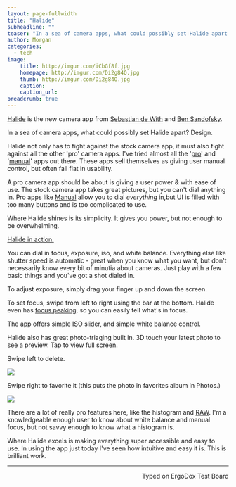 ```yaml
---
layout: page-fullwidth
title: "Halide"
subheadline: ""
teaser: "In a sea of camera apps, what could possibly set Halide apart: Design."
author: Morgan
categories:
  - tech
image:
    title: http://imgur.com/iCbGf8f.jpg
    homepage: http://imgur.com/Di2g84O.jpg
    thumb: http://imgur.com/Di2g84O.jpg
    caption:
    caption_url:
breadcrumb: true
---
```


[Halide](http://halide.cam/) is the new camera app from [Sebastian de With](https://twitter.com/sdw) and [Ben Sandofsky](https://twitter.com/sandofsky).

In a sea of camera apps, what could possibly set Halide apart? Design.

Halide not only has to fight against the stock camera app, it must also fight against all the other 'pro' camera apps. I've tried almost all the '[pro](https://itunes.apple.com/us/app/id329670577?mt=8)' and '[manual](https://itunes.apple.com/us/app/manual-raw-custom-exposure-camera/id917146276?mt=8)' apps out there. These apps sell themselves as giving user manual control, but often fall flat in usability.

A pro camera app should be about is giving a user power & with ease of use. The stock camera app takes great pictures, but you can't dial anything in. Pro apps like [Manual](https://itunes.apple.com/us/app/manual-raw-custom-exposure-camera/id917146276?mt=8) allow you to dial *everything* in,but UI is filled with too many buttons and is too complicated to use.

Where Halide shines is its simplicity. It gives you power, but not enough to be overwhelming. 

<a class="embedly-card" href="https://gfycat.com/GlossyMiserlyDrafthorse">Halide in action.</a>
<script async src="//cdn.embedly.com/widgets/platform.js" charset="UTF-8"></script>

You can dial in focus, exposure, iso, and white balance. Everything else like shutter speed is automatic - great when you know what you want, but don't necessarily know every bit of minutia about cameras. Just play with a few basic things and you've got a shot dialed in.

To adjust exposure, simply drag your finger up and down the screen.

To set focus, swipe from left to right using the bar at the bottom. Halide even has [focus peaking](https://en.m.wikipedia.org/wiki/Focus_peaking), so you can easily tell what's in focus.

The app offers simple ISO slider, and simple  white balance control.

Halide also has great photo-triaging built in. 3D touch your latest photo to see a preview. Tap to view full screen.

Swipe left to delete.

![](http://imgur.com/j6TIRQW.jpg)

Swipe right to favorite it (this puts the photo in favorites album in Photos.)

![](http://imgur.com/Zw13ube.jpg)

There are a lot of really pro features here, like the histogram and [RAW](https://en.m.wikipedia.org/wiki/Raw_image_format). I'm a knowledgeable enough user to know about white balance and manual focus, but not savvy enough to know what a histogram is.

Where Halide excels is making everything super accessible and easy to use. In using the app just today I've seen how intuitive and easy it is. This is brilliant work.

---
<p align="right">Typed on ErgoDox Test Board</p>
